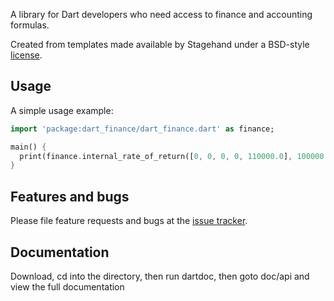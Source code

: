 A library for Dart developers who need access to finance and accounting formulas.

Created from templates made available by Stagehand under a BSD-style
[license](https://github.com/dart-lang/stagehand/blob/master/LICENSE).

## Usage

A simple usage example:

```dart
import 'package:dart_finance/dart_finance.dart' as finance;

main() {  
  print(finance.internal_rate_of_return([0, 0, 0, 0, 110000.0], 100000.0, 0)) // 1.9245
}
```

## Features and bugs

Please file feature requests and bugs at the [issue tracker][tracker].

[tracker]: https://github.com/deidyomega/dart_finance/issues

## Documentation

Download, cd into the directory, then run dartdoc, then goto doc/api and view the full documentation
